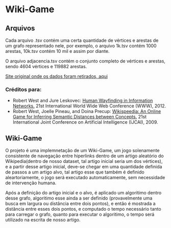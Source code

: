 # Wiki-Game

## Arquivos

Cada arquivo .tsv contém uma certa quantidade de vértices e arestas de um grafo representado nele, por exemplo, o arquivo 1k.tsv contém 1000 arestas, 10k.tsv contém 10 mil e assim por diante.

O arquivo adjacencia.tsv contém o conjunto completo de vértices e arestas, sendo 4604 vértices e 119882 arestas.

[Site original onde os dados foram retirados, aqui](http://snap.stanford.edu/data/wikispeedia.html)


### Créditos para:
* Robert West and Jure Leskovec: [Human Wayfinding in Information Networks.](http://infolab.stanford.edu/~west1/pubs/West-Leskovec_WWW-12.pdf) 21st International World Wide Web Conference (WWW), 2012.
* Robert West, Joelle Pineau, and Doina Precup: [Wikispeedia: An Online Game for Inferring Semantic Distances between Concepts.](http://infolab.stanford.edu/~west1/pubs/West-Pineau-Precup_IJCAI-09.pdf) 21st International Joint Conference on Artificial Intelligence (IJCAI), 2009.


## Wiki-Game ##

O projeto é uma implemnetação de um Wiki-Game, um jogo solenamente consistente de navegação entre hiperlinks dentro de um artigo aleatório do Wikipedia(dentro de nosso dataset, tal artigo inicial seria um dos vértices), e a partir desse artigo inicial, deve-se chegar em uma quantidade definida de passos a um artigo alvo, tal artigo esse que também é definido aleartoriamente, o jogo será executado automaticamente, sem necessidade de intervenção humana.

Após a definição do artigo inicial e o alvo, é aplicado um algoritimo dentro desse grafo, algoritimo esse ainda a ser definido (provavelmente uma busca em largura ou distância entre dois pontos), e então é mostrada a distância entre esses dois pontos, e computado o tempo necessário tanto para carregar o grafo, quanto para executar o algoritimo, o tempo será utilizado na escrita de nosso artigo.
